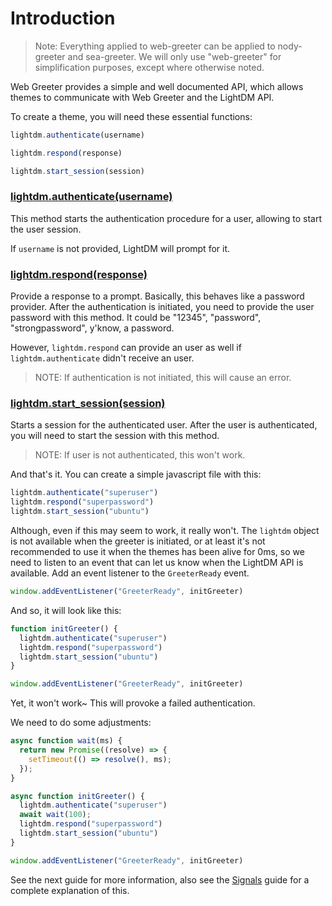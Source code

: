 # Introduction

> Note: Everything applied to web-greeter can be applied to nody-greeter and sea-greeter.
> We will only use "web-greeter" for simplification purposes, except where otherwise noted.

Web Greeter provides a simple and well documented API, which allows themes to communicate with Web Greeter and the LightDM API.

To create a theme, you will need these essential functions:

```javascript
lightdm.authenticate(username)

lightdm.respond(response)

lightdm.start_session(session)
```

### [lightdm.authenticate(username)](/api/Greeter.md#lightdm-authenticate)
This method starts the authentication procedure for a user, allowing to start the user session.

If `username` is not provided, LightDM will prompt for it.

### [lightdm.respond(response)](/api/Greeter.md#lightdm-respond)
Provide a response to a prompt. Basically, this behaves like a password provider. After the authentication is initiated, you need to provide the user password with this method. It could be "12345", "password", "strongpassword", y'know, a password.

However, `lightdm.respond` can provide an user as well if `lightdm.authenticate` didn't receive an user.

> NOTE: If authentication is not initiated, this will cause an error.

### [lightdm.start_session(session)](/api/Greeter.md#lightdm-start-session)
Starts a session for the authenticated user. After the user is authenticated, you will need to start the session with this method.

> NOTE: If user is not authenticated, this won't work.

And that's it. You can create a simple javascript file with this:
```javascript
lightdm.authenticate("superuser")
lightdm.respond("superpassword")
lightdm.start_session("ubuntu")
```

Although, even if this may seem to work, it really won't. The `lightdm` object is not available when the greeter is initiated, or at least it's not recommended to use it when the themes has been alive for 0ms, so we need to listen to an event that can let us know when the LightDM API is available. Add an event listener to the `GreeterReady` event.

```javascript
window.addEventListener("GreeterReady", initGreeter)
```

And so, it will look like this:

```javascript
function initGreeter() {
  lightdm.authenticate("superuser")
  lightdm.respond("superpassword")
  lightdm.start_session("ubuntu")
}

window.addEventListener("GreeterReady", initGreeter)
```

Yet, it won't work~ This will provoke a failed authentication.

We need to do some adjustments:


```javascript
async function wait(ms) {
  return new Promise((resolve) => {
    setTimeout(() => resolve(), ms);
  });
}

async function initGreeter() {
  lightdm.authenticate("superuser")
  await wait(100);
  lightdm.respond("superpassword")
  lightdm.start_session("ubuntu")
}

window.addEventListener("GreeterReady", initGreeter)
```

See the next guide for more information, also see the [Signals](/guide/signals.md#signals) guide for a complete explanation of this.
